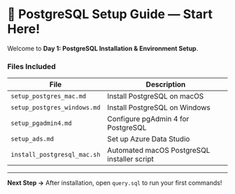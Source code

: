 # 🧩 PostgreSQL Setup Guide — Start Here!

Welcome to **Day 1: PostgreSQL Installation & Environment Setup**.

### Files Included

| File | Description |
|------|--------------|
| `setup_postgres_mac.md` | Install PostgreSQL on macOS |
| `setup_postgres_windows.md` | Install PostgreSQL on Windows |
| `setup_pgadmin4.md` | Configure pgAdmin 4 for PostgreSQL |
| `setup_ads.md` | Set up Azure Data Studio |
| `install_postgresql_mac.sh` | Automated macOS PostgreSQL installer script |

---

**Next Step →** After installation, open `query.sql` to run your first commands!
